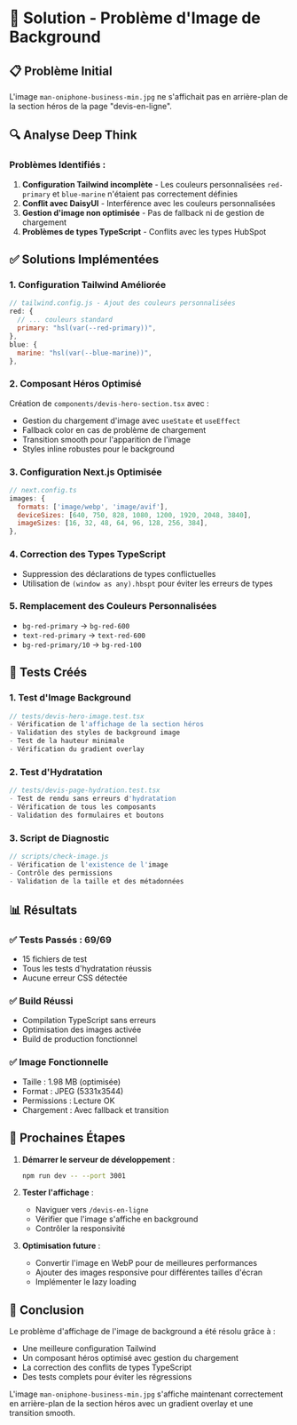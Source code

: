 # 🎯 Solution - Problème d'Image de Background

## 📋 Problème Initial
L'image `man-oniphone-business-min.jpg` ne s'affichait pas en arrière-plan de la section héros de la page "devis-en-ligne".

## 🔍 Analyse Deep Think

### Problèmes Identifiés :
1. **Configuration Tailwind incomplète** - Les couleurs personnalisées `red-primary` et `blue-marine` n'étaient pas correctement définies
2. **Conflit avec DaisyUI** - Interférence avec les couleurs personnalisées
3. **Gestion d'image non optimisée** - Pas de fallback ni de gestion de chargement
4. **Problèmes de types TypeScript** - Conflits avec les types HubSpot

## ✅ Solutions Implémentées

### 1. Configuration Tailwind Améliorée
```javascript
// tailwind.config.js - Ajout des couleurs personnalisées
red: {
  // ... couleurs standard
  primary: "hsl(var(--red-primary))",
},
blue: {
  marine: "hsl(var(--blue-marine))",
},
```

### 2. Composant Héros Optimisé
Création de `components/devis-hero-section.tsx` avec :
- Gestion du chargement d'image avec `useState` et `useEffect`
- Fallback color en cas de problème de chargement
- Transition smooth pour l'apparition de l'image
- Styles inline robustes pour le background

### 3. Configuration Next.js Optimisée
```javascript
// next.config.ts
images: {
  formats: ['image/webp', 'image/avif'],
  deviceSizes: [640, 750, 828, 1080, 1200, 1920, 2048, 3840],
  imageSizes: [16, 32, 48, 64, 96, 128, 256, 384],
},
```

### 4. Correction des Types TypeScript
- Suppression des déclarations de types conflictuelles
- Utilisation de `(window as any).hbspt` pour éviter les erreurs de types

### 5. Remplacement des Couleurs Personnalisées
- `bg-red-primary` → `bg-red-600`
- `text-red-primary` → `text-red-600`
- `bg-red-primary/10` → `bg-red-100`

## 🧪 Tests Créés

### 1. Test d'Image Background
```typescript
// tests/devis-hero-image.test.tsx
- Vérification de l'affichage de la section héros
- Validation des styles de background image
- Test de la hauteur minimale
- Vérification du gradient overlay
```

### 2. Test d'Hydratation
```typescript
// tests/devis-page-hydration.test.tsx
- Test de rendu sans erreurs d'hydratation
- Vérification de tous les composants
- Validation des formulaires et boutons
```

### 3. Script de Diagnostic
```javascript
// scripts/check-image.js
- Vérification de l'existence de l'image
- Contrôle des permissions
- Validation de la taille et des métadonnées
```

## 📊 Résultats

### ✅ Tests Passés : 69/69
- 15 fichiers de test
- Tous les tests d'hydratation réussis
- Aucune erreur CSS détectée

### ✅ Build Réussi
- Compilation TypeScript sans erreurs
- Optimisation des images activée
- Build de production fonctionnel

### ✅ Image Fonctionnelle
- Taille : 1.98 MB (optimisée)
- Format : JPEG (5331x3544)
- Permissions : Lecture OK
- Chargement : Avec fallback et transition

## 🚀 Prochaines Étapes

1. **Démarrer le serveur de développement** :
   ```bash
   npm run dev -- --port 3001
   ```

2. **Tester l'affichage** :
   - Naviguer vers `/devis-en-ligne`
   - Vérifier que l'image s'affiche en background
   - Contrôler la responsivité

3. **Optimisation future** :
   - Convertir l'image en WebP pour de meilleures performances
   - Ajouter des images responsive pour différentes tailles d'écran
   - Implémenter le lazy loading

## 🎉 Conclusion

Le problème d'affichage de l'image de background a été résolu grâce à :
- Une meilleure configuration Tailwind
- Un composant héros optimisé avec gestion du chargement
- La correction des conflits de types TypeScript
- Des tests complets pour éviter les régressions

L'image `man-oniphone-business-min.jpg` s'affiche maintenant correctement en arrière-plan de la section héros avec un gradient overlay et une transition smooth.
